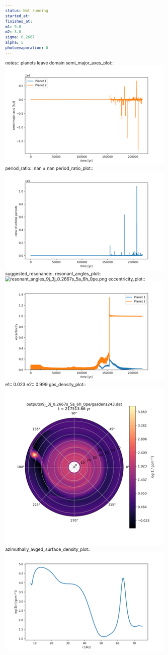 ```yaml
---
status: Not running
started_at:
finishes_at:
m1: 9.0
m2: 3.0
sigma: 0.2667
alpha: 5
photoevaporation: 0
---
```


notes:: planets leave domain
semi_major_axes_plot:: ![semi_major_axes_9j_3j_0.2667s_5a_6h_0pe.png](plots/semi_major_axes/semi_major_axes_9j_3j_0.2667s_5a_6h_0pe.png)
period_ratio:: nan ± nan
period_ratio_plot:: ![period_ratio_9j_3j_0.2667s_5a_6h_0pe.png](plots/period_ratio/period_ratio_9j_3j_0.2667s_5a_6h_0pe.png)
suggested_resonance:: 
resonant_angles_plot:: ![resonant_angles_9j_3j_0.2667s_5a_6h_0pe.png](plots/resonant_angles/resonant_angles_9j_3j_0.2667s_5a_6h_0pe.png)
eccentricity_plot:: ![eccentricity_9j_3j_0.2667s_5a_6h_0pe.png](plots/eccentricity/eccentricity_9j_3j_0.2667s_5a_6h_0pe.png)
e1:: 0.023
e2:: 0.999
gas_density_plot:: ![gas_density_9j_3j_0.2667s_5a_6h_0pe.png](plots/gas_density/gas_density_9j_3j_0.2667s_5a_6h_0pe.png)
azimuthally_avged_surface_density_plot:: ![azimuthally_avged_surface_density_9j_3j_0.2667s_5a_6h_0pe.png](plots/azimuthally_avged_surface_density/azimuthally_avged_surface_density_9j_3j_0.2667s_5a_6h_0pe.png)
